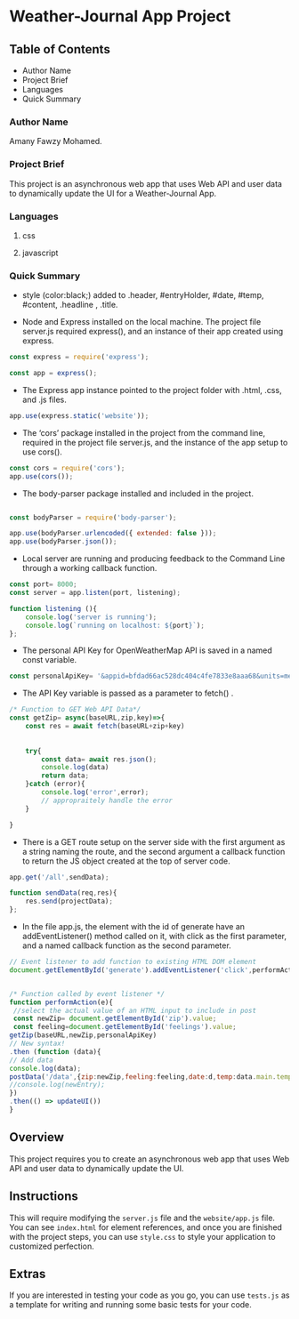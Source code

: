 # Weather-Journal App Project

## Table of Contents

* Author Name
* Project Brief
* Languages
* Quick Summary

### Author Name

Amany Fawzy Mohamed.

### Project Brief

This project  is an asynchronous web app that uses Web API and user data to dynamically update the UI for a Weather-Journal App.

### Languages

1. css

1. javascript


### Quick Summary

* style (color:black;) added to .header, #entryHolder, #date, #temp, #content, .headline , .title.

* Node and Express installed on the local machine. The project file server.js required express(), and an instance of their app created using express.

```javascript
const express = require('express');

const app = express();
```

* The Express app instance pointed to the project folder with .html, .css, and .js files.

```javascript
app.use(express.static('website'));

```
* The ‘cors’ package installed in the project from the command line, required in the project file server.js, and the instance of the app setup to use cors().
```javascript
const cors = require('cors');
app.use(cors());
```

* The body-parser package installed and included in the project.
```javascript

const bodyParser = require('body-parser');

app.use(bodyParser.urlencoded({ extended: false }));
app.use(bodyParser.json());
```

* Local server are running and producing feedback to the Command Line through a working callback function.

```javascript
const port= 8000;
const server = app.listen(port, listening);

function listening (){
    console.log('server is running');
    console.log(`running on localhost: ${port}`);
};
```

* The personal API Key for OpenWeatherMap API is saved in a named const variable.

```javascript
const personalApiKey= '&appid=bfdad66ac528dc404c4fe7833e8aaa68&units=metric';  //metric
```
* The API Key variable is passed as a parameter to fetch() .

```javascript
/* Function to GET Web API Data*/
const getZip= async(baseURL,zip,key)=>{
    const res = await fetch(baseURL+zip+key)
   
    
    try{
        const data= await res.json();
        console.log(data) 
        return data;   
    }catch (error){
        console.log('error',error);
        // appropraitely handle the error
    }

}
```

* There is a GET route setup on the server side with the first argument as a string naming the route, and the second argument a callback function to return the JS object created at the top of server code.

```javascript
app.get('/all',sendData);

function sendData(req,res){
    res.send(projectData);
};
```

* In the file app.js, the element with the id of generate  have an addEventListener() method called on it, with click as the first parameter, and a named callback function as the second parameter.

```javascript
// Event listener to add function to existing HTML DOM element
document.getElementById('generate').addEventListener('click',performAction);


/* Function called by event listener */
function performAction(e){
 //select the actual value of an HTML input to include in post
 const newZip= document.getElementById('zip').value;
 const feeling=document.getElementById('feelings').value;
getZip(baseURL,newZip,personalApiKey)
// New syntax!
.then (function (data){
// Add data
console.log(data);
postData('/data',{zip:newZip,feeling:feeling,date:d,temp:data.main.temp});
//console.log(newEntry);
})
.then(() => updateUI())
}
```

## Overview
This project requires you to create an asynchronous web app that uses Web API and user data to dynamically update the UI. 

## Instructions
This will require modifying the `server.js` file and the `website/app.js` file. You can see `index.html` for element references, and once you are finished with the project steps, you can use `style.css` to style your application to customized perfection.

## Extras
If you are interested in testing your code as you go, you can use `tests.js` as a template for writing and running some basic tests for your code.
